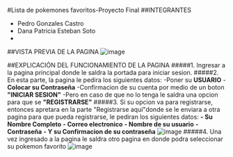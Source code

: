 #Lista de pokemones favoritos-Proyecto Final 
##INTEGRANTES
- Pedro Gonzales Castro
- Dana Patricia Esteban Soto
- 

##VISTA PREVIA DE LA PAGINA
![image](https://user-images.githubusercontent.com/118759662/210032519-d74fac64-f6a1-4bef-bbab-d061d3e8eb03.png)

##EXPLICACIÓN DEL FUNCIONAMIENTO DE LA PAGINA
#####1. Ingresar a la pagina principal donde le saldra la portada para iniciar sesion.
#####2. En esta parte, la pagina le pedira los siguientes datos:
-Poner su **USUARIO**
-**Colocar su Contraseña**
-Confirmacion de su cuenta por medio de un boton **"INICIAR SESION"**
-Pero en caso de que no lo tenga le saldra una opcion para que se **"REGISTRARSE"**
#####3. Si su opcion va para registrarse, entonces apretara en la parte "Registrarse aquí"donde se le enviara a otra pagina para que pueda registrarse, le pediran los siguientes datos:
**- Su Nombre Completo**
**- Correo electronico**
**- Nombre de su usuario**
**- Contraseña**
**- Y su Confirmacion de su contraseña**
![image](https://user-images.githubusercontent.com/118759662/210033597-0024ef1c-4901-4422-9132-3cc6b6410aea.png)
#####4. Una vez ingresado a la pagina le saldra otro pagina en donde podra seleccionar su pokemon favorito
![image](https://user-images.githubusercontent.com/118759662/210034825-d3a0c85f-c40e-4399-8928-7cb31d7b2dfa.png)



